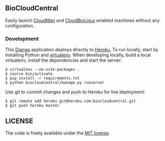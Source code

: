 ## BioCloudCentral

Easily launch [CloudMan][2] and [CloudBioLinux][3] enabled machines without
any configuration.

### Development

This [Django][1] application deploys directly to [Heroku][4]. To run locally,
start by installing Python and [virtualenv][5]. When developing locally,
build a local virtualenv, install the dependencies and start the server:

    $ virtualenv --no-site-packages .
    $ source bin/activate
    $ pip install -r requirements.txt
    $ python biocloudcentral/manage.py runserver

Use git to commit changes and push to Heroku for live deployment:

    $ git remote add heroku git@heroku.com:biocloudcentral.git
    $ git push heroku master

[1]: https://www.djangoproject.com/
[2]: http://usecloudman.org
[3]: http://cloudbiolinux.org
[4]: http://devcenter.heroku.com/articles/django
[5]: https://github.com/pypa/virtualenv

## LICENSE

The code is freely available under the [MIT license][l1].

[l1]: http://www.opensource.org/licenses/mit-license.html
